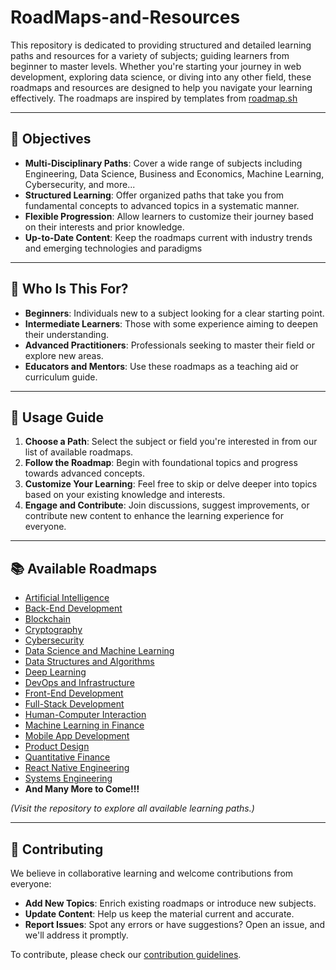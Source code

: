 # RoadMaps-and-Resources
This repository is dedicated to providing structured and detailed learning paths and resources for a variety of subjects; guiding learners from beginner to master levels. Whether you're starting your journey in web development, exploring data science, or diving into any other field, these roadmaps and resources are designed to help you navigate your learning effectively. The roadmaps are inspired by templates from [roadmap.sh](https://roadmap.sh/)

---

## 🎯 **Objectives**

- **Multi-Disciplinary Paths**: Cover a wide range of subjects including Engineering, Data Science, Business and Economics, Machine Learning, Cybersecurity, and more...
- **Structured Learning**: Offer organized paths that take you from fundamental concepts to advanced topics in a systematic manner.
- **Flexible Progression**: Allow learners to customize their journey based on their interests and prior knowledge.
- **Up-to-Date Content**: Keep the roadmaps current with industry trends and emerging technologies and paradigms

---

## 👥 **Who Is This For?**

- **Beginners**: Individuals new to a subject looking for a clear starting point.
- **Intermediate Learners**: Those with some experience aiming to deepen their understanding.
- **Advanced Practitioners**: Professionals seeking to master their field or explore new areas.
- **Educators and Mentors**: Use these roadmaps as a teaching aid or curriculum guide.

---

## 🚀 **Usage Guide**

1. **Choose a Path**: Select the subject or field you're interested in from our list of available roadmaps.
2. **Follow the Roadmap**: Begin with foundational topics and progress towards advanced concepts.
3. **Customize Your Learning**: Feel free to skip or delve deeper into topics based on your existing knowledge and interests.
4. **Engage and Contribute**: Join discussions, suggest improvements, or contribute new content to enhance the learning experience for everyone.

---

## 📚 **Available Roadmaps**

- [Artificial Intelligence](https://github.com/The-Learners-Community/RoadMaps-and-Resources/wiki/Artificial-Intelligence)
- [Back-End Development](https://github.com/The-Learners-Community/RoadMaps-and-Resources/wiki/Back%E2%80%90end-Development)
- [Blockchain](https://github.com/The-Learners-Community/RoadMaps-and-Resources/wiki/Blockchain)
- [Cryptography](https://github.com/The-Learners-Community/RoadMaps-and-Resources/wiki/Cryptography)
- [Cybersecurity](https://github.com/The-Learners-Community/RoadMaps-and-Resources/wiki/Cybersecurity)
- [Data Science and Machine Learning](https://github.com/The-Learners-Community/RoadMaps-and-Resources/wiki/Data-Science-and-Machine-Learning)
- [Data Structures and Algorithms](https://github.com/The-Learners-Community/RoadMaps-and-Resources/wiki/Data-Structures-and-Algorithms)
- [Deep Learning](https://github.com/The-Learners-Community/RoadMaps-and-Resources/wiki/Deep-Learning)
- [DevOps and Infrastructure](https://github.com/The-Learners-Community/RoadMaps-and-Resources/wiki/DevOps-and-Infrastructure)
- [Front-End Development](https://github.com/The-Learners-Community/RoadMaps-and-Resources/wiki/Front%E2%80%90end-Development)
- [Full-Stack Development](https://github.com/The-Learners-Community/RoadMaps-and-Resources/wiki/Full-Stack-Development)
- [Human-Computer Interaction](https://github.com/The-Learners-Community/RoadMaps-and-Resources/wiki/Human-Computer-Interaction)
- [Machine Learning in Finance](https://github.com/The-Learners-Community/RoadMaps-and-Resources/wiki/Machine-Learning-in-Finance)
- [Mobile App Development](https://github.com/The-Learners-Community/RoadMaps-and-Resources/wiki/Mobile-App-Development)
- [Product Design](https://github.com/The-Learners-Community/RoadMaps-and-Resources/wiki/Product-Design)
- [Quantitative Finance](https://github.com/The-Learners-Community/RoadMaps-and-Resources/wiki/Quantitative-Finance)
- [React Native Engineering](https://github.com/The-Learners-Community/RoadMaps-and-Resources/wiki/React-Native-Engineering)
- [Systems Engineering](https://github.com/The-Learners-Community/RoadMaps-and-Resources/wiki/Systems-Engineering)
- **And Many More to Come!!!**

*(Visit the repository to explore all available learning paths.)*

---

## 🤝 **Contributing**

We believe in collaborative learning and welcome contributions from everyone:

- **Add New Topics**: Enrich existing roadmaps or introduce new subjects.
- **Update Content**: Help us keep the material current and accurate.
- **Report Issues**: Spot any errors or have suggestions? Open an issue, and we'll address it promptly.

To contribute, please check our [contribution guidelines](CONTRIBUTING.md).
